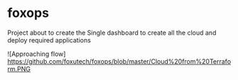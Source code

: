 # foxops
Project about to create the Single dashboard to create all the cloud and deploy required applications

![Approaching flow] https://github.com/foxutech/foxops/blob/master/Cloud%20from%20Terraform.PNG
